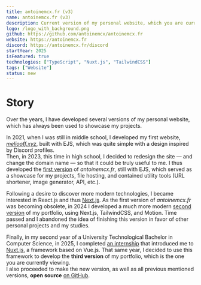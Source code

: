 ```yaml
---
title: antoinemcx.fr (v3)
name: antoinemcx.fr (v3)
description: Current version of my personal website, which you are currently visiting.
logo: /logo_with_background.png
github: https://github.com/antoinemcx/antoinemcx.fr
website: https://antoinemcx.fr
discord: https://antoinemcx.fr/discord
startYear: 2025
isFeatured: true
technologies: ["TypeScript", "Nuxt.js", "TailwindCSS"]
tags: ["Website"]
status: new
---
```


# Story

Over the years, I have developed several versions of my personal website, which has always been used to showcase my projects.  

In 2021, when I was still in middle school, I developed my first website, [*meliooff.xyz*](https://github.com/antoinemcx/antoinemcx.fr/tree/archive/v0-meliooff.xyz-ejs), built with EJS, which was quite simple with a design inspired by Discord profiles.  
Then, in 2023, this time in high school, I decided to redesign the site — and change the domain name — so that it could be truly useful to me.
I thus developed the [first version](/projects/portfolio_v2) of *antoinemcx.fr*, still with EJS, which served as a showcase for my projects, file hosting, and contained utility tools (URL shortener, image generator, API, etc.).

Following a desire to discover more modern technologies, I became interested in React.js and thus [Next.js](https://nextjs.org).
As the first version of *antoinemcx.fr* was becoming obsolete, in 2024 I developed a much more modern [second version](https://github.com/antoinemcx/antoinemcx.fr/tree/archive/v2-antoinemcx-nextjs) of my portfolio, using Next.js, TailwindCSS, and Motion.
Time passed and I abandoned the idea of finishing this version in favor of other personal projects and my studies.

Finally, in my second year of a University Technological Bachelor in Computer Science, in 2025, I completed [an internship](/about) that introduced me to [Nuxt.js](https://nuxt.com), a framework based on Vue.js.
That same year, I decided to use this framework to develop the **third version** of my portfolio, which is the one you are currently viewing.  
I also proceeded to make the new version, as well as all previous mentioned versions, **open source** [on GitHub](https://github.com/antoinemcx/antoinemcx.fr).